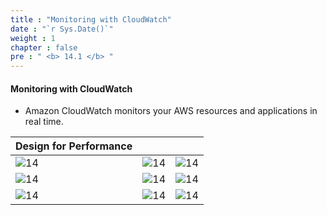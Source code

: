 ```yaml
---
title : "Monitoring with CloudWatch"
date : "`r Sys.Date()`"
weight : 1
chapter : false
pre : " <b> 14.1 </b> "
---
```


#### Monitoring with CloudWatch


- Amazon CloudWatch monitors your AWS resources and applications in real time.

| Design for Performance |  |  |
|---|---| ---|
|![14][1]| ![14][2]| ![14][3]|
|![14][4]| ![14][5]| ![14][6]|
|![14][7]| ![14][8]| ![14][9]|


[1]: /aws-ws/images/14/1/1.png?featherlight=false&width=40pc
[2]: /aws-ws/images/14/1/2.png?featherlight=false&width=40pc
[3]: /aws-ws/images/14/1/3.png?featherlight=false&width=40pc
[4]: /aws-ws/images/14/1/4.png?featherlight=false&width=40pc
[5]: /aws-ws/images/14/1/5.png?featherlight=false&width=40pc
[6]: /aws-ws/images/14/1/6.png?featherlight=false&width=40pc
[7]: /aws-ws/images/14/1/7.png?featherlight=false&width=40pc
[8]: /aws-ws/images/14/1/8.png?featherlight=false&width=40pc
[9]: /aws-ws/images/14/1/9.png?featherlight=false&width=40pc
